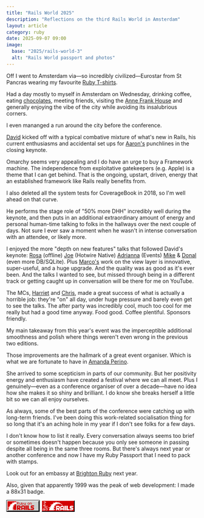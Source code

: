 ```yaml
---
title: "Rails World 2025"
description: "Reflections on the third Rails World in Amsterdam"
layout: article
category: ruby
date: 2025-09-07 09:00
image:
  base: "2025/rails-world-3"
  alt: "Rails World passport and photos"
---
```


Off I went to Amsterdam via—so incredibly civilized—Eurostar from St Pancras wearing my favourite [Ruby T-shirts](https://rubytshirts.com).

Had a day mostly to myself in Amsterdam on Wednesday, drinking coffee, eating [chocolates](https://puccinibomboni.com), meeting friends, visiting the [Anne Frank House](https://www.annefrank.org/en/) and generally enjoying the vibe of the city while avoiding its insalubrious corners.

I even mananged a run around the city before the conference.

[David](https://x.com/dhh) kicked off with a typical combative mixture of what's new in Rails, his current enthusiasms and accidental set ups for [Aaron's](https://bsky.app/profile/tenderlove.dev) punchlines in the closing keynote.

Omarchy seems very appealing and I do have an urge to buy a Framework machine. The independence from exploitative gatekeepers (e.g. Apple) is a theme that I can get behind. That is the ongoing, upstart, driven, energy that an established framework like Rails really benefits from.

I also deleted all the system tests for CoverageBook in 2018, so I'm well ahead on that curve.

He performs the stage role of "50% more DHH" incredibly well during the keynote, and then puts in an additional extraordinary amount of energy and personal human-time talking to folks in the hallways over the next couple of days. Not sure I ever saw a moment when he wasn't in intense conversation with an attendee, or likely more.

I enjoyed the more "depth on new features" talks that followed David's keynote: [Rosa](https://bsky.app/profile/rosa.codes) (offline) [Joe](https://bsky.app/profile/joemasilotti.com) (Hotwire Native) [Adrianna](https://x.com/adriannakchang) (Events) [Mike](https://bsky.app/profile/flavorjon.es) & [Donal](https://www.linkedin.com/in/donal-mcbreen-a8227a52/) (even more DB/SQLite). Plus [Marco's](https://bsky.app/profile/marcoroth.dev) work on the view layer is innovative, super-useful, and a huge upgrade. And the quality was as good as it's ever been. And the talks I wanted to see, but missed through being in a different track or getting caught up in conversation will be there for me on YouTube.

The MCs, [Harriet](https://x.com/oughtputs) and [Chris](https://x.com/typecraft_dev), made a great success of what is actually a horrible job: they're "on" all day, under huge pressure and barely even get to see the talks. The after party was incredibly cool, much too cool for me really but had a good time anyway. Food good. Coffee plentiful. Sponsors friendly.

My main takeaway from this year's event was the imperceptible additional smoothness and polish where things weren't even wrong in the previous two editions.

Those improvements are the hallmark of a great event organiser. Which is what we are fortunate to have in [Amanda Perino](https://www.linkedin.com/in/amandabrookeperino).

She arrived to some scepticism in parts of our community. But her positivity energy and enthusiasm have created a festival where we can all meet. Plus I genuinely—even as a conference organiser of over a decade—have no idea how she makes it so shiny and brilliant. I do know she breaks herself a little bit so we can all enjoy ourselves.

As always, some of the best parts of the conference were catching up with long-term friends. I've been doing this work-related socialisation thing for so long that it's an aching hole in my year if I don't see folks for a few days.

I don't know how to list it really. Every conversation always seems too brief or sometimes doesn't happen because you only see someone in passing despite all being in the same three rooms. But there's always next year or another conference and now I have my Ruby Passport that I need to pack with stamps.

Look out for an embassy at [Brighton Ruby](htps://brightonruby.com) next year.

Also, given that apparently 1999 was the peak of web development: I made a 88x31 badge.

![Rails 88x31 badge](/images/2025/rails-88x31.gif)
![Rails 88x31 badge alternate](/images/2025/rails-88x31-red.gif)